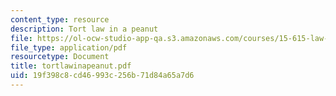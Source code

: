 ```yaml
---
content_type: resource
description: Tort law in a peanut
file: https://ol-ocw-studio-app-qa.s3.amazonaws.com/courses/15-615-law-for-the-entrepreneur-and-manager-spring-2003/19f398c8cd46993c256b71d84a65a7d6_tortlawinapeanut.pdf
file_type: application/pdf
resourcetype: Document
title: tortlawinapeanut.pdf
uid: 19f398c8-cd46-993c-256b-71d84a65a7d6
---
```

